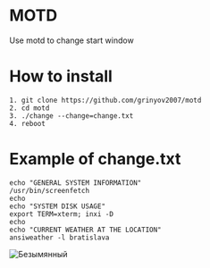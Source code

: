 # MOTD
Use motd to change start window

# How to install
```
1. git clone https://github.com/grinyov2007/motd
2. cd motd
3. ./change --change=change.txt
4. reboot
```

# Example of change.txt
```
echo "GENERAL SYSTEM INFORMATION"
/usr/bin/screenfetch
echo
echo "SYSTEM DISK USAGE"
export TERM=xterm; inxi -D
echo
echo "CURRENT WEATHER AT THE LOCATION"
ansiweather -l bratislava
```

![Безымянный](https://user-images.githubusercontent.com/55713538/115918287-a585b980-a477-11eb-8fe4-f4873e0068ad.png)

